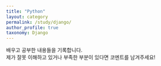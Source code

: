 ```yaml
---
title: "Python"
layout: category
permalink: /study/django/
author_profile: true
taxonomy: Django
---
```


배우고 공부한 내용들을 기록합니다.  
제가 잘못 이해하고 있거나 부족한 부분이 있다면 코멘트를 남겨주세요!
